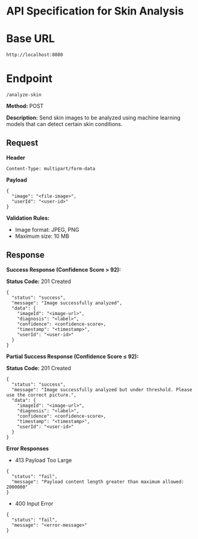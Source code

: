 # API Specification for Skin Analysis

# Base URL
```
http://localhost:8080
```

# Endpoint
```
/analyze-skin
```

**Method:** POST

**Description:** Send skin images to be analyzed using machine learning models that can detect certain skin conditions.


## Request

**Header**
```
Content-Type: multipart/form-data
```

**Payload**
```
{
  "image": "<file-image>",
  "userId": "<user-id>"
}
```

**Validation Rules:**
* Image format: JPEG, PNG
* Maximum size: 10 MB


## Response
**Success Response (Confidence Score > 92):**

**Status Code:** 201 Created
```
{
  "status": "success",
  "message": "Image successfully analyzed",
  "data": {
    "imageId": "<image-url>",
    "diagnosis": "<label>",
    "confidence": <confidence-score>,
    "timestamp": "<timestamp>",
    "userId": "<user-id>"
  }
}
```

**Partial Success Response (Confidence Score ≤ 92):**

**Status Code:** 201 Created
```
{
  "status": "success",
  "message": "Image successfully analyzed but under threshold. Please use the correct picture.",
  "data": {
    "imageId": "<image-url>",
    "diagnosis": "<label>",
    "confidence": <confidence-score>,
    "timestamp": "<timestamp>",
    "userId": "<user-id>"
  }
}
```

**Error Responses**
* 413 Payload Too Large
```
{
  "status": "fail",
  "message": "Payload content length greater than maximum allowed: 2000000"
}
```

* 400 Input Error
```
{
  "status": "fail",
  "message": "<error-message>"
}
```
